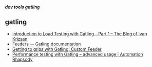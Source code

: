 _**dev tools gatling**_

## gatling

- [Introduction to Load Testing with Gatling – Part 1 – The Blog of Ivan Krizsan](https://www.ivankrizsan.se/2016/04/16/introduction-to-load-testing-with-gatling-part-1/)
- [Feeders — Gatling documentation](http://gatling.io/docs/2.1.7/session/feeder.html)
- [Getting to grips with Gatling: Custom Feeder](http://royvanrijn.com/blog/2015/12/getting-to-grips-with-gatling/)
- [Performance testing with Gatling – advanced usage | Automation Rhapsody](http://automationrhapsody.com/performance-testing-with-gatling-tips-and-tricks-for-advanced-usage/)
